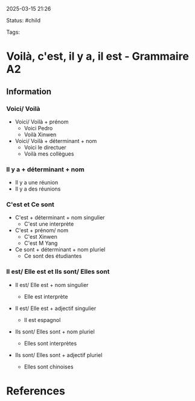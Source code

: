 2025-03-15 21:26

Status: #child 

Tags:


# Voilà, c'est, il y a, il est - Grammaire A2

## Information

### **Voici/ Voilà**
- Voici/ Voilà + prénom
	- Voici Pedro
	- Voilà Xinwen
- Voici/ Voilà + déterminant + nom
	- Voici le directuer
	- Voilà mes collègues

### **Il y a** + déterminant + nom
- Il y a une réunion
- Il y a des réunions

### **C'est** et **Ce sont**
- C'est + déterminant + nom singulier
	- C'est une interprète
- C'est + prénom/ nom
	- C'est Xinwen
	- C'est M Yang
- Ce sont + déterminant + nom pluriel
	- Ce sont des étudiantes

### **Il est/ Elle est** et  **Ils sont/ Elles sont**
- Il est/ Elle est + nom singulier
	- Elle est interprète
- Il est/ Elle est + adjectif singulier
	- Il est espagnol

- Ils sont/ Elles sont + nom pluriel
	- Elles sont interprètes
- Ils sont/ Elles sont + adjectif pluriel
	- Elles sont chinoises















# References